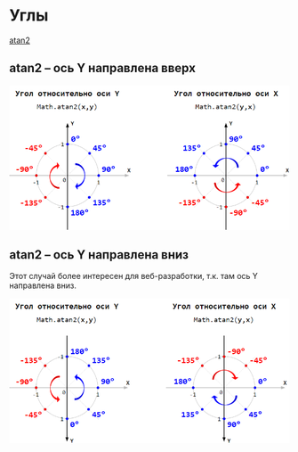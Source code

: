 # Углы

[atan2](https://en.wikipedia.org/wiki/Atan2)

## atan2 – ось Y направлена вверх

<img src="./pic/axis-y-up.png" width="670"/>

## atan2 – ось Y направлена вниз

Этот случай более интересен для веб-разработки, т.к. там ось Y направлена вниз.

<img src="./pic/axis-y-down.png" width="670"/>
